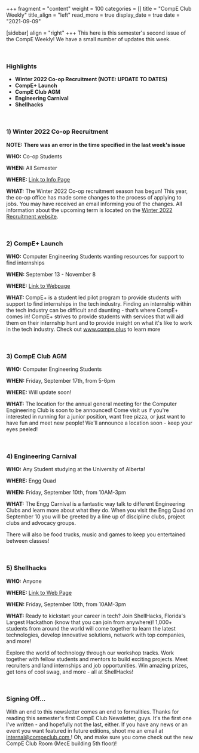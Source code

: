 +++
fragment = "content"
weight = 100
categories = []
title = "CompE Club Weekly"
title_align = "left"
read_more = true
display_date = true
date = "2021-09-09"

[sidebar]
align = "right"
+++
This here is this semester's second issue of the CompE Weekly! We have a small number of updates this week.

</br>

### Highlights

* **Winter 2022 Co-op Recruitment (NOTE: UPDATE TO DATES)**
* **CompE+ Launch**
* **CompE Club AGM**
* **Engineering Carnival**
* **Shellhacks**


</br>

### 1)  Winter 2022 Co-op Recruitment

**NOTE: There was an error in the time specified in the last week's issue**

**WHO:** Co-op Students

**WHEN:** All Semester

**WHERE:** [Link to Info Page](https://www.ualberta.ca/engineering/co-op/students/winter-recruitment.html)

**WHAT:** The Winter 2022 Co-op recruitment season has begun! This year, the co-op office has made some changes to the process of applying to jobs. You may have received an email informing you of the changes. All information about the upcoming term is located on the [Winter 2022 Recruitment website](https://www.ualberta.ca/engineering/co-op/students/winter-recruitment.html).


</br>

### 2)  CompE+ Launch

**WHO:** Computer Engineering Students wanting resources for support to find internships

**WHEN:** September 13 - November 8

**WHERE:** [Link to Webpage](https://www.compe.plus)

**WHAT:** CompE+ is a student led pilot program to provide students with support to find internships in the tech industry. Finding an internship within the tech industry can be difficult and daunting - that’s where CompE+ comes in! CompE+ strives to provide students with services that will aid them on their internship hunt and to provide insight on what it's like to work in the tech industry. Check out www.compe.plus to learn more


</br>

### 3)  CompE Club AGM

**WHO:** Computer Engineering Students

**WHEN:** Friday, September 17th, from 5-6pm

**WHERE:** Will update soon!

**WHAT:** The location for the annual general meeting for the Computer Engineering Club is soon to be announced! Come visit us if you're interested in running for a junior position, want free pizza, or just want to have fun and meet new people! We'll announce a location soon - keep your eyes peeled!


</br>

### 4)  Engineering Carnival

**WHO:** Any Student studying at the University of Alberta!

**WHERE:** Engg Quad

**WHEN:**  Friday, September 10th, from 10AM-3pm

**WHAT:** The Engg Carnival is a fantastic way talk to different Engineering Clubs and learn more about what they do. When you visit the Engg Quad on September 10 you will be greeted by a line up of discipline clubs, project clubs and advocacy groups.

There will also be food trucks, music and games to keep you entertained between classes!


</br>

### 5)  Shellhacks

**WHO:** Anyone

**WHERE:** [Link to Web Page](https://shellhacks.net/)

**WHEN:**  Friday, September 10th, from 10AM-3pm

**WHAT:** Ready to kickstart your career in tech? Join ShellHacks, Florida's Largest Hackathon (know that you can join from anywhere)! 1,000+ students from around the world will come together to learn the latest technologies, develop innovative solutions, network with top companies, and more!

Explore the world of technology through our workshop tracks. Work together with fellow students and mentors to build exciting projects. Meet recruiters and land internships and job opportunities. Win amazing prizes, get tons of cool swag, and more - all at ShellHacks!


</br>

### Signing Off...

With an end to this newsletter comes an end to formalities. Thanks for reading this semester's first CompE Club Newsletter, guys. It's the first one I've written - and hopefully not the last, either. If you have any news or an event you want featured in future editions, shoot me an email at [internal@compeclub.com ](mailto:internal@compeclub.com)! Oh, and make sure you come check out the new CompE Club Room (MecE building 5th floor)!
